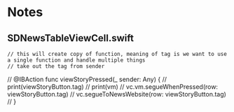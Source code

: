 #  Notes

## SDNewsTableViewCell.swift
    // this will create copy of function, meaning of tag is we want to use a single function and handle multiple things
    // take out the tag from sender
//    @IBAction func viewStoryPressed(_ sender: Any) {
//        print(viewStoryButton.tag)
//        print(vm)
//        vc.vm.segueWhenPressed(row: viewStoryButton.tag)
//        vc.segueToNewsWebsite(row: viewStoryButton.tag)
//    }
